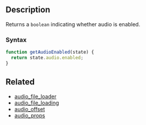 ## Description

Returns a `boolean` indicating whether audio is enabled.

### Syntax

```js
function getAudioEnabled(state) {
  return state.audio.enabled;
}
```

## Related

- [audio_file_loader](./audio_file_loader.md)
- [audio_file_loading](./audio_file_loading.md)
- [audio_offset](./audio_offset.md)
- [audio_props](./audio_props.md)
